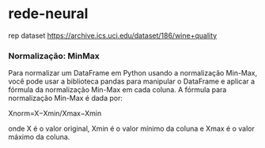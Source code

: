 # rede-neural

rep dataset https://archive.ics.uci.edu/dataset/186/wine+quality

### Normalização: MinMax

Para normalizar um DataFrame em Python usando a normalização Min-Max, você pode usar a biblioteca pandas para manipular o DataFrame e aplicar a fórmula da normalização Min-Max em cada coluna. A fórmula para normalização Min-Max é dada por:

Xnorm=X−Xmin/Xmax−Xmin

onde X é o valor original, Xmin​ é o valor mínimo da coluna e Xmax é o valor máximo da coluna.



